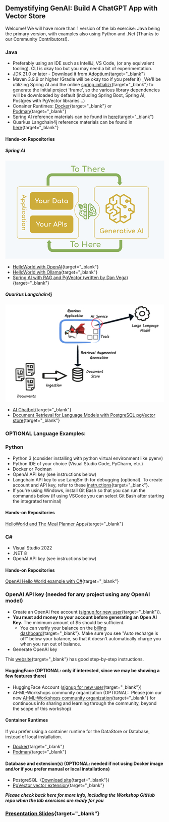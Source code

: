 ## Demystifying GenAI: Build A ChatGPT App with Vector Store

Welcome!  We will have more than 1 version of the lab exercise: Java being the primary version, with examples also using Python and .Net (Thanks to our Community Contributors!).

### Java
- Preferably using an IDE such as IntelliJ, VS Code, (or any equivalent tooling). CLI is okay too but you may need a bit of experimentation.
- JDK 21.0 or later - Download it from [Adoptium](https://adoptium.net/){target="_blank"}
- Maven 3.9.9 or higher (Gradle will be okay too if you prefer it)
_We'll be utilizing Spring AI and the online [spring initializr](https://start.spring.io){target="_blank"} to generate the initial project 'frame', so the various library dependencies will be downloaded by default (including Spring Boot, Spring AI, Postgres with PgVector libraries...)
- Conainer Runtimes: [Docker](https://docs.docker.com/get-started/get-docker/){target="_blank"} or [Podman](https://podman.io/docs/installation){target="_blank"}
- Spring AI reference materials can be found in [here](https://docs.spring.io/spring-ai/reference/)(target="_blank")
- Quarkus Langchain4j reference materials can be found in [here](https://quarkus.io/guides/langchain4j/){target="_blank"}

#### Hands-on Repositories

##### Spring AI

![Spring AI](images/spring-ai-integration-diagram-3.png)

- [HelloWorld with OpenAI](https://github.com/ai-ml-workshops/ai-openai-helloworld){target="_blank"}
- [HelloWorld with Ollama](https://github.com/ai-ml-workshops/ai-ollama-helloworld){target="_blank"}
- [Spring AI with RAG and PgVector (written by Dan Vega)](https://www.danvega.dev/blog/2024/10/22/getting-started-with-spring-ai-rag#building-your-first-rag-application){target="_blank"}

##### Quarkus Langchain4j

![Quarkus LangChain4j](images/quarkus-llms-big-picture.png)

- [AI Chatbot](https://github.com/ai-ml-workshops/ai-quarkus-langchain4j-chatbot){target="_blank"}
- [Document Retrieval for Language Models with PostgreSQL pgVector store](https://github.com/ai-ml-workshops/ai-quarkus-langchain4j-doc-retrieval){target="_blank"}

### OPTIONAL Language Examples:

### Python
- Python 3 (consider installing with python virtual environment like pyenv)
- Python IDE of your choice (Visual Studio Code, PyCharm, etc.)
- Docker or Podman
- OpenAI API key (see instructions below)
- Langchain API key to use LangSmith for debugging (optional). To create account and API key, refer to these [instructions](https://docs.smith.langchain.com/administration/how_to_guides/organization_management/create_account_api_key#create-an-account){target="_blank"}.
- If you're using Windows, install Git Bash so that you can run the commands below (if using VSCode you can select Git Bash after starting the integrated terminal)

#### Hands-on Repositories

[HelloWorld and The Meal Planner Apps](https://github.com/ai-ml-workshops/meal-planner-chatbot){target="_blank"}

### C#

- Visual Studio 2022
- .NET 8
- OpenAI API key (see instructions below)

#### Hands-on Repositories

[OpenAI Hello World example with C#](https://github.com/ai-ml-workshops/openai-csharp-helloworld){target="_blank"}
 
### OpenAI API key (needed for any project using any OpenAI model)

- Create an OpenAI free account ([signup for new user](https://platform.openai.com/signup/){target="_blank"}).
- **You must add money to your account before generating an Open AI Key.** The minimum amount of $5 should be sufficient. 
  - You can verify your balance on the [billing dashboard](https://platform.openai.com/settings/organization/billing/overview){target="_blank"}. Make sure you see "Auto recharge is off" below your balance, so that it doesn't automatically charge you when you run out of balance.
- Generate OpenAI key

This [website](https://coding-boot-camp.github.io/full-stack/ai/openai-account-setup-guide){target="_blank"} has good step-by-step instructions.

#### HuggingFace (OPTIONAL: only if interested, since we may be showing a few features there)
- HuggingFace Account ([signup for new user](https://huggingface.co/){target="_blank"})
- AI-ML-Workshops community organization (OPTIONAL:  Please join our new [AI-ML-Workshops community organization](https://huggingface.co/AI-ML-workshops){target="_blank"} for continuous info sharing and learning through the community, beyond the scope of this workshop)

#### Container Runtimes 
If you prefer using a container runtime for the DataStore or Database, instead of local installation.
 - [Docker](https://www.docker.com/){target="_blank"}
 - [Podman](https://podman.io/){target="_blank"}

#### Database and extension(s) (OPTIONAL: needed if not using Docker image and/or if you prefer manual or local installations)
- PostgreSQL  ([Download site](https://www.postgresql.org/download/){target="_blank"})
- [PgVector vector extension](https://github.com/pgvector/pgvector/blob/master/README.md){target="_blank"}

***Please check back here for more info, including the Workshop GitHub repo when the lab exercises are ready for you***

### [Presentation Slides](https://bit.ly/42cVqoX){target="_blank"}
